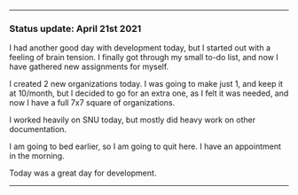 
***

### Status update: April 21st 2021

I had another good day with development today, but I started out with a feeling of brain tension. I finally got through my small to-do list, and now I have gathered new assignments for myself.

I created 2 new organizations today. I was going to make just 1, and keep it at 10/month, but I decided to go for an extra one, as I felt it was needed, and now I have a full 7x7 square of organizations.

I worked heavily on SNU today, but mostly did heavy work on other documentation.

I am going to bed earlier, so I am going to quit here. I have an appointment in the morning.

Today was a great day for development.

***


